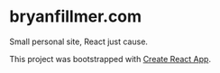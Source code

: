 
# bryanfillmer.com

Small personal site, React just cause.

This project was bootstrapped with [Create React App](https://github.com/facebookincubator/create-react-app).
